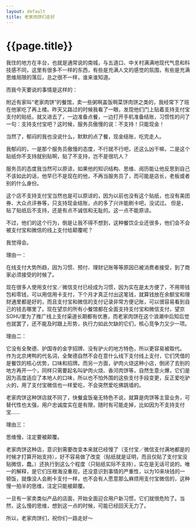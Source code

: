 ```yaml
---
layout: default
title: 老家肉饼们走好
---
```

{{page.title}}
============
我住的地方在丰台，也就是通常说的南城，与五道口、中关村满满地现代气息和科技感不同，这里有很多不一样的东西，有些是充满人文的感觉的氛围，有些是充满思维局限的落后，总之很不一样，谁来谁知道。

而我今天要说的事情是这样的：

附近有家叫“老家肉饼”的餐馆，卖一些粥啊盖饭啊菜饼肉饼之类的，我经常下了班在他家吃了再上楼。昨天又路过的时候我看了一眼，发现他们门上贴着支持支付宝支付的贴纸，就又进去了，一边准备点餐，一边打开手机准备结账，习惯性的问了一句：支持支付宝吧？这时候，服务员傲慢的说：不支持！只能现金！

当然了，郁闷的我也没说什么，默默的点了餐，现金结账，吃完走人。

我郁闷的，一是那个服务员傲慢的态度，不行就不行吧，还这么凶干嘛，二是这个贴纸你不支持就别贴啊，贴了不支持，岂不是很坑人？

服务员的态度我当然可以原谅，如果他的知识结构、思维、阅历能让他反思到自己不该如此的话，他早已不是现在的他，不再当服务员了，而可能是店长，老板或者别的什么身份。

这个店不支持支付宝当然也是可以原谅的，因为以前也没有这个贴纸，也没有美团券、大众点评券等，只支持现金结账，点的多了兴许能刷卡吧，没试过。
但是，贴了贴纸后不支持，还是有点不诚信和无耻的。这一点不能原谅。

不过，他们的这个行为，倒是让我不得不想到，这种餐饮企业还很多，他们会不会被支付宝和微信的线上支付给颠覆呢？

我觉得会。

理由一：

在线支付大势所趋，因为习惯、预付、理财记账等等原因已被消费者接受，到了商家必须接受的时候了。

现在很多人使用支付宝／微信支付已经成为习惯，因为实在是太方便了，不用带钱包和零钱，可以用信用卡支付，下个月才真正付出这笔钱，就算钱放在余额宝和理财通里都是好的，而且支付宝和微信的支付记录非常方便记账，可以很容易看到自己的钱去哪里了。现在望京的所有小餐馆都在全面支持支付宝和微信支付，望京SOHU里为了推广线上支付渠道长期都有优惠，而老家肉饼在这个浪潮中后知后觉也就罢了，还不能及时跟上形势，执行力如此欠缺的它们，核心竞争力又少一项。

理由二：

它没有全聚德、护国寺的金字招牌、没有驴火的地方特色，所以更容易被取代。
作为北京烤鸭的代名词，全聚德自然不会在意什么线下支付线上支付，它们凭借的是餐饮的核心优势，口味和招牌。而另一方面，驴肉火烧这种小店，倒闭了去别的地方再开一个，同样只需要起名叫驴肉火烧、香河肉饼等，自然生意火爆，它们是因为高度适应了本地人的口味，所以也不怕外围的这些支付手段变更，反正爱吃驴火的，用了支付宝微信也一样爱吃，不会突然爱吃佛跳墙的。

老家肉饼这种饼店就不同了，快餐盒饭毫无特色不说，就算是肉饼等主营业务，可替代性也太强，用户忠诚度实在是有限，随时有可能走掉，比如因为不支持支付宝……

理由三：

思维慢，注定要被颠覆。

老家肉饼这种店，意识到需要改变本来就已经慢了（支付宝／微信支付满地都是的时候才打算开始支持），好不容易做了改变（贴纸就是证明，而且仅贴了支付宝没贴微信，蠢。）还执行到这么个程度（只贴纸实际不支持），实在是无话可说的。唯一的解释，是它们压根海没重视，还没意识到事情的严重性，以为10来块钱的一顿饭，就像没人会刷卡支付一样，也不会有人愿意那么麻烦用支付宝微信的，这种慢一拍半的思维，注定只能被颠覆。

一旦有一家卖类似产品的店面，开始全面迎合用户新习惯，它们就很危险了。当然，这么慢的思维，想到这一点的时候，可能已经回天无力了。

所以，老家肉饼们，祝你们一路走好～
